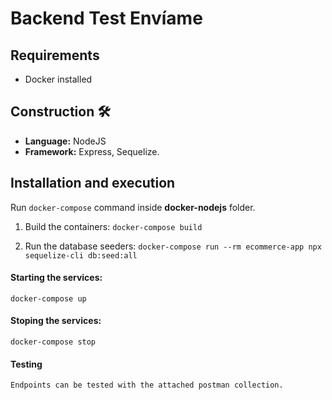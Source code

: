 # Backend Test Envíame

## Requirements
 - Docker installed
## Construction 🛠️
* **Language:** NodeJS 
* **Framework:** Express, Sequelize.

## Installation and execution
Run ```docker-compose``` command inside **docker-nodejs** folder.

1) Build the containers: 
```docker-compose build```

2) Run the database seeders: 
```docker-compose run --rm ecommerce-app npx sequelize-cli db:seed:all```

#### Starting the services: 
    docker-compose up 

#### Stoping the services: 
    docker-compose stop
    
#### Testing
    Endpoints can be tested with the attached postman collection.





